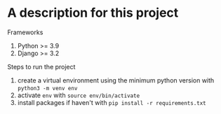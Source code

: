 # A description for this project

Frameworks
1. Python >= 3.9
2. Django >= 3.2

Steps to run the project
1. create a virtual environment using the minimum python version with `python3 -m venv env`
2. activate `env` with `source env/bin/activate`
3. install packages if haven't with `pip install -r requirements.txt`